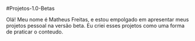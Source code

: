 #Projetos-1.0-Betas

Olá! Meu nome é Matheus Freitas, e estou empolgado em apresentar meus projetos pessoal na versão beta.
Eu criei esses projetos como uma forma de praticar o conteudo.


